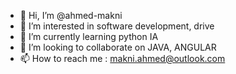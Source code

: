 - 👋 Hi, I’m @ahmed-makni
- 👀 I’m interested in software development, drive
- 🌱 I’m currently learning python IA
- 💞️ I’m looking to collaborate on JAVA, ANGULAR
- 📫 How to reach me : makni.ahmed@outlook.com

<!---
ahmed-makni/ahmed-makni is a ✨ special ✨ repository because its `README.md` (this file) appears on your GitHub profile.
You can click the Preview link to take a look at your changes.
--->
